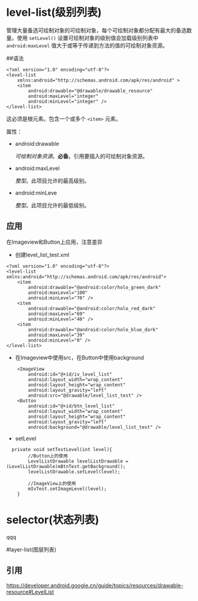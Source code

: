 # level-list(级别列表)

管理大量备选可绘制对象的可绘制对象，每个可绘制对象都分配有最大的备选数量。使用 `setLevel()` 设置可绘制对象的级别值会加载级别列表中 `android:maxLevel` 值大于或等于传递到方法的值的可绘制对象资源。

##语法

```
<?xml version="1.0" encoding="utf-8"?>
<level-list
    xmlns:android="http://schemas.android.com/apk/res/android" >
    <item
        android:drawable="@drawable/drawable_resource"
        android:maxLevel="integer"
        android:minLevel="integer" />
</level-list>
```

**<level-list>**

这必须是根元素。包含一个或多个 `<item>` 元素。

**<item>** 

属性：

- android:drawable

  *可绘制对象资源*。**必备**。引用要插入的可绘制对象资源。

- android:maxLevel

  *整型*。此项目允许的最高级别。

- android:minLeve

  *整型*。此项目允许的最低级别。

## 应用

在Imageview和Button上应用，注意差异

* 创建level_list_test.xml

```
<?xml version="1.0" encoding="utf-8"?>
<level-list xmlns:android="http://schemas.android.com/apk/res/android">
    <item
        android:drawable="@android:color/holo_green_dark"
        android:maxLevel="100"
        android:minLevel="70" />
    <item
        android:drawable="@android:color/holo_red_dark"
        android:maxLevel="69"
        android:minLevel="40" />
    <item
        android:drawable="@android:color/holo_blue_dark"
        android:maxLevel="39"
        android:minLevel="0" />
</level-list>
```

* 在Imageview中使用src，在Button中使用background

```
    <ImageView
        android:id="@+id/iv_level_list"
        android:layout_width="wrap_content"
        android:layout_height="wrap_content"
        android:layout_gravity="left"
        android:src="@drawable/level_list_test" />
    <Button
        android:id="@+id/btn_level_list"
        android:layout_width="wrap_content"
        android:layout_height="wrap_content"
        android:layout_gravity="left"
        android:background="@drawable/level_list_test" />
```

* setLevel

```
  private void setTestLevel(int level){
        //Button上的使用
        LevelListDrawable levelListDrawable = (LevelListDrawable)mBtnTest.getBackground();
        levelListDrawable.setLevel(level);
        
        //ImageView上的使用
        mIvTest.setImageLevel(level);
    }
```

# selector(状态列表)



qqq





#layer-list(图层列表)



## 引用

https://developer.android.google.cn/guide/topics/resources/drawable-resource#LevelList